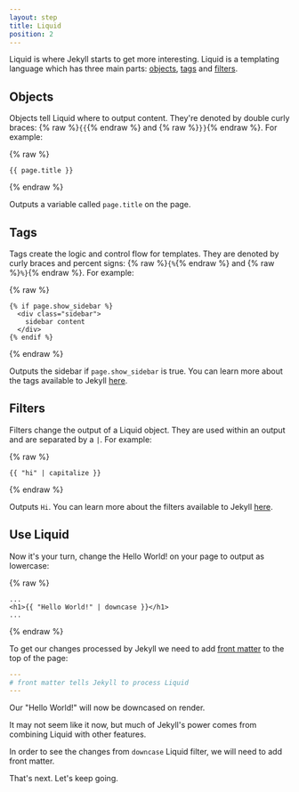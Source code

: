 ```yaml
---
layout: step
title: Liquid
position: 2
---
```

Liquid is where Jekyll starts to get more interesting. Liquid is a templating
language which has three main parts: [objects](#objects), [tags](#tags) and
[filters](#filters).

## Objects

Objects tell Liquid where to output content. They're denoted by double curly
braces: {% raw %}`{{`{% endraw %} and {% raw %}`}}`{% endraw %}. For example:

{% raw %}
```liquid
{{ page.title }}
```
{% endraw %}

Outputs a variable called `page.title` on the page.

## Tags

Tags create the logic and control flow for templates. They are denoted by curly
braces and percent signs: {% raw %}`{%`{% endraw %} and
{% raw %}`%}`{% endraw %}. For example:

{% raw %}
```liquid
{% if page.show_sidebar %}
  <div class="sidebar">
    sidebar content
  </div>
{% endif %}
```
{% endraw %}

Outputs the sidebar if `page.show_sidebar` is true. You can learn more about the
tags available to Jekyll [here](/docs/liquid/tags/).

## Filters

Filters change the output of a Liquid object. They are used within an output
and are separated by a `|`. For example:

{% raw %}
```liquid
{{ "hi" | capitalize }}
```
{% endraw %}

Outputs `Hi`. You can learn more about the filters available to Jekyll
[here](/docs/liquid/filters/).

## Use Liquid

Now it's your turn, change the Hello World! on your page to output as lowercase:

{% raw %}
```liquid
...
<h1>{{ "Hello World!" | downcase }}</h1>
...
```
{% endraw %}

To get our changes processed by Jekyll we need to add [front matter](../03-front-matter/) to the top of the page:

```yaml
---
# front matter tells Jekyll to process Liquid
---
```

Our "Hello World!" will now be downcased on render.

It may not seem like it now, but much of Jekyll's power comes from combining
Liquid with other features.

In order to see the changes from `downcase` Liquid filter, we will need to add front matter.

That's next. Let's keep going.
